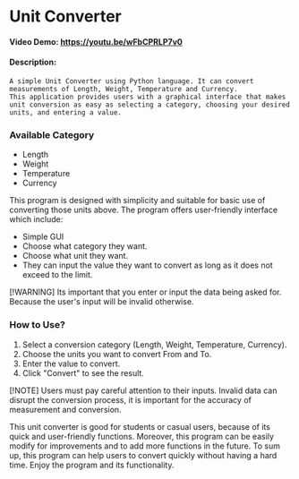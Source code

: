 # Unit Converter

#### Video Demo: https://youtu.be/wFbCPRLP7v0

#### Description:
	A simple Unit Converter using Python language. It can convert measurements of Length, Weight, Temperature and Currency.
    This application provides users with a graphical interface that makes unit conversion as easy as selecting a category, choosing your desired units, and entering a value.
    
### Available Category
- Length
- Weight
- Temperature
- Currency

This program is designed with simplicity and suitable for basic use of converting those units above. The program offers user-friendly interface which include:
- Simple GUI
- Choose what category they want.
- Choose what unit they want.
- They can input the value they want to convert as long as it does not exceed to the limit.

[!WARNING]
Its important that you enter or input the data being asked for. Because the user's input will be invalid otherwise.

### How to Use?
1. Select a conversion category (Length, Weight, Temperature, Currency).
2. Choose the units you want to convert From and To.
3. Enter the value to convert.
4. Click "Convert" to see the result.

[!NOTE]
Users must pay careful attention to their inputs. Invalid data can disrupt the conversion process, it is important for the accuracy of measurement and conversion. 

This unit converter is good for students or casual users, because of its quick and user-friendly functions. Moreover, this program can be easily
modify for improvements and to add more functions in the future. To sum up, this program can help users to convert quickly without having a hard time.
Enjoy the program and its functionality.

